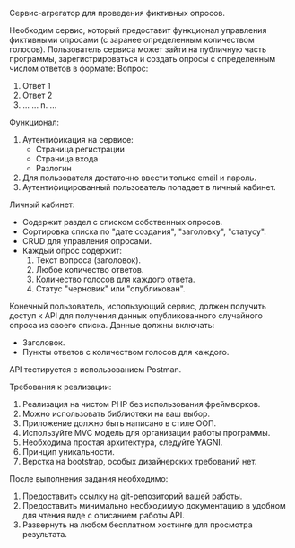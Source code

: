 Сервис-агрегатор для проведения фиктивных опросов.

Необходим сервис, который предоставит функционал управления фиктивными опросами (с заранее определенным количеством голосов). Пользователь сервиса может зайти на публичную часть программы, зарегистрироваться и создать опросы с определенным числом ответов в формате:
Вопрос:
1. Ответ 1
2. Ответ 2
3. ...
...
n. ...

Функционал:
1. Аутентификация на сервисе:
   - Страница регистрации
   - Страница входа
   - Разлогин
2. Для пользователя достаточно ввести только email и пароль.
3. Аутентифицированный пользователь попадает в личный кабинет.

Личный кабинет:
- Содержит раздел с списком собственных опросов.
- Сортировка списка по "дате создания", "заголовку", "статусу".
- CRUD для управления опросами.
- Каждый опрос содержит:
  1. Текст вопроса (заголовок).
  2. Любое количество ответов.
  3. Количество голосов для каждого ответа.
  4. Статус "черновик" или "опубликован".

Конечный пользователь, использующий сервис, должен получить доступ к API для получения данных опубликованного случайного опроса из своего списка. Данные должны включать:
- Заголовок.
- Пункты ответов с количеством голосов для каждого.

API тестируется с использованием Postman.

Требования к реализации:
1. Реализация на чистом PHP без использования фреймворков.
2. Можно использовать библиотеки на ваш выбор.
3. Приложение должно быть написано в стиле ООП.
4. Используйте MVC модель для организации работы программы.
5. Необходима простая архитектура, следуйте YAGNI.
6. Принцип уникальности.
7. Верстка на bootstrap, особых дизайнерских требований нет.

После выполнения задания необходимо:
1. Предоставить ссылку на git-репозиторий вашей работы.
2. Предоставить минимально необходимую документацию в удобном для чтения виде с описанием работы API.
3. Развернуть на любом бесплатном хостинге для просмотра результата.

